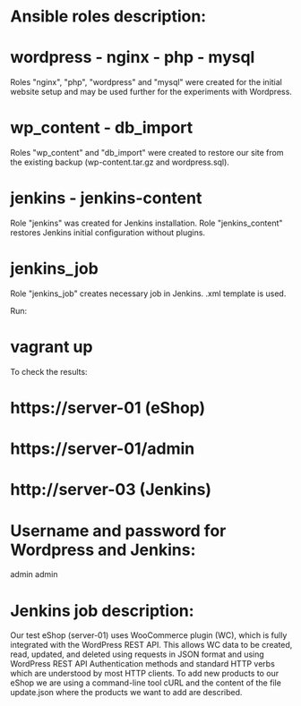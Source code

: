# Ansible roles description:

# wordpress - nginx - php - mysql
Roles "nginx", "php", "wordpress" and "mysql" were created for the initial website
setup and may be used further for the experiments with Wordpress.

# wp_content - db_import
Roles "wp_content" and "db_import" were created to restore our site from the
existing backup (wp-content.tar.gz and wordpress.sql).

# jenkins - jenkins-content
Role "jenkins" was created for Jenkins installation. Role "jenkins_content" restores Jenkins initial configuration without plugins.

# jenkins_job
Role "jenkins_job" creates necessary job in Jenkins. .xml template is used.

Run:
# vagrant up

To check the results:
# https://server-01    (eShop)
# https://server-01/admin
# http://server-03     (Jenkins)

# Username and password for Wordpress and Jenkins:
admin
admin

# Jenkins job description:
Our test eShop (server-01) uses WooCommerce plugin (WC), which is fully integrated with the WordPress REST API. This allows WC data to be created, read, updated, and deleted using requests in JSON format and using WordPress REST API Authentication methods and standard HTTP verbs which are understood by most HTTP clients. 
To add new products to our eShop we are using a command-line tool cURL and the content of the file update.json where the products we want to add are described.


